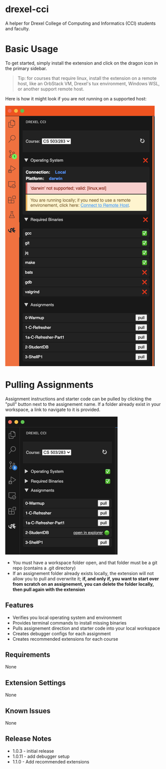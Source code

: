 # drexel-cci

A helper for Drexel College of Computing and Informatics (CCI) students and faculty.

# Basic Usage

To get started, simply install the extension and click on the dragon icon in the primary sidebar.

> Tip: for courses that require linux, install the extension on a remote host, like an OrbStack VM, Drexel's tux environment, Windows WSL, or another support remote host.

Here is how it might look if you are not running on a supported host:

![Unsupported Host](media/screenshot-errors.png)

# Pulling Assignments

Assignment instructions and starter code can be pulled by clicking the "pull" button next to the assignement name. If a folder already exist in your workspace, a link to navigate to it is provided.

![Pull Assignement](media/screenshot-pull.png)

- You must have a workspace folder open, and that folder must be a git repo (contains a .git directory)
- If an assignement folder already exists locally, the extension will not allow you to pull and overwrite it; **if, and only if, you want to start over from scratch on an assignement, you can delete the folder locally, then pull again with the extension**

## Features

- Verifies you local operating system and environment
- Provides terminal commands to install missing binaries
- Pulls assignement direction and starter code into your local workspace
- Creates debugger configs for each assignment
- Creates recommended extensions for each course

## Requirements

None

## Extension Settings

None

## Known Issues

None

## Release Notes

- 1.0.3 - initial release
- 1.0.11 - add debugger setup
- 1.1.0 - Add recommended extensions